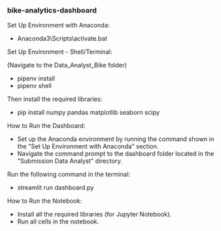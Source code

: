 ### bike-analytics-dashboard

Set Up Environment with Anaconda:

- Anaconda3\Scripts\activate.bat


Set Up Environment - Shell/Terminal:

(Navigate to the Data\_Analyst\_Bike folder)

- pipenv install
- pipenv shell


Then install the required libraries:

- pip install numpy pandas matplotlib seaborn scipy


How to Run the Dashboard:

- Set up the Anaconda environment by running the command shown in the "Set Up Environment with Anaconda" section.
- Navigate the command prompt to the dashboard folder located in the "Submission Data Analyst" directory.


Run the following command in the terminal:

- streamlit run dashboard.py


How to Run the Notebook:

- Install all the required libraries (for Jupyter Notebook).
- Run all cells in the notebook.


